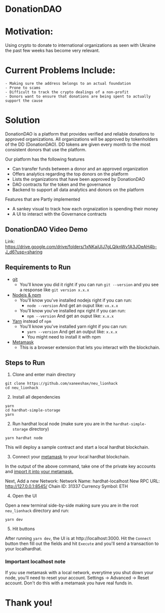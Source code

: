 # DonationDAO

# Motivation: 

Using crypto to donate to international organizations as seen with Ukraine the past few weeks has become very relevant. 

# Current Problems Include:
    - Making sure the address belongs to an actual foundation
    - Prone to scams
    - Difficult to track the crypto dealings of a non-profit 
    - Donors want to ensure that donations are being spent to actually support the cause
    
    
# Solution

DonationDAO is a platform that provides verified and reliable donations to approved organizations. All organizations will be approved by tokenholders of the DD (DonationDAO). DD tokens are given every month to the most consistent donors that use the platform.

Our platform has the following features
- Can transfer funds between a donor and an approved organization
- Offers analytics regarding the top donors on the platform
- Lists the organizations that have been approved by DonationDAO
- DAO contracts for the token and the governance
- Backend to support all data analytics and donors on the platform

Features that are Partly implemented
- A sankey visual to track how each orgnaization is spending their money
- A UI to interact with the Governance contracts


## DonationDAO Video Demo

Link: https://drive.google.com/drive/folders/1xNKaiUIJ7gLQjknWv1A3JOeAH4b-J_d6?usp=sharing

    

## Requirements to Run

-   [git](https://git-scm.com/book/en/v2/Getting-Started-Installing-Git)
    -   You'll know you did it right if you can run `git --version` and you see a response like `git version x.x.x`
-   [Nodejs & npm](https://nodejs.org/en/)
    -   You'll know you've installed nodejs right if you can run:
        -   `node --version` And get an ouput like: `vx.x.x`
    -   You'll know you've installed npx right if you can run:
        -   `npm --version` And get an ouput like: `x.x.x`
-   [Yarn](https://classic.yarnpkg.com/lang/en/docs/install/) instead of `npm`
    -   You'll know you've installed yarn right if you can run:
        -   `yarn --version` And get an output like: `x.x.x`
        -   You might need to install it with npm
-   [Metamask](https://metamask.io/)
    -   This is a browser extension that lets you interact with the blockchain.

## Steps to Run

1. Clone and enter main directory

```
git clone https://github.com/xaneeshax/neu_lionhack
cd neu_lionhack
```

2. Install all dependencies

```
yarn
cd hardhat-simple-storage
yarn
```

2. Run hardhat local node (make sure you are in the `hardhat-simple-storage` directory)

```
yarn hardhat node
```

This will deploy a sample contract and start a local hardhat blockchain.

3. Connect your [metamask](https://metamask.io/) to your local hardhat blockchain.

In the output of the above command, take one of the private key accounts and [import it into your metamask.](https://metamask.zendesk.com/hc/en-us/articles/360015489331-How-to-import-an-Account)

Next, Add a new Network:
Network Name: hardhat-localhost
New RPC URL: http://127.0.0.1:8545/
Chain ID: 31337
Currency Symbol: ETH

4. Open the UI

Open a new terminal side-by-side making sure you are in the root `neu_lionhack` directory and run:

```
yarn dev
```

5. Hit buttons

After running `yarn dev`, the UI is at http://localhost:3000. Hit the `Connect` button then fill out the fields and hit `Execute` and you'll send a transaction to your localhardhat.

### Important localhost note

If you use metamask with a local network, everytime you shut down your node, you'll need to reset your account. Settings -> Advanced -> Reset account. Don't do this with a metamask you have real funds in.

# Thank you!
